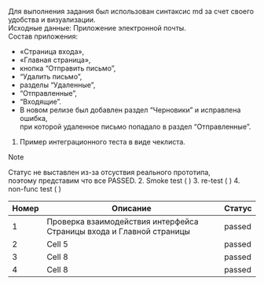Для выполнения задания был использован синтаксис md за счет своего удобства и визуализации.<br>
Исходные данные: Приложение электронной почты.  
Состав приложения:
+ «Страница входа», 
+ «Главная страница», <br>
+ кнопка “Отправить письмо”, 
+ “Удалить письмо”, <br>
+ разделы “Удаленные”, 
+ “Отправленные”, 
+ “Входящие”. <br>
+ В новом релизе был добавлен раздел “Черновики” и исправлена ошибка, <br>
при которой удаленное письмо попадало в раздел “Отправленные”. <br>

1. Пример интеграционного теста в виде чеклиста.
>[!NOTE] 
Статус не выставлен из-за отсуствия реального прототипа,    
поэтому представим что все PASSED.
2. Smoke test ( ) 
3. re-test ( )
4. non-func test ( )

| Номер | Описание                                                         | Статус |
|-------|----------------------------------------------------------------------|--------|
| 1     | Проверка взаимодействия интерфейса Страницы входа и Главной страницы | passed |
| 2     | Cell 5                                                               | passed | 
| 3     | Cell 8                                                               | passed |   
| 4     | Cell 8                                                               | passed |
